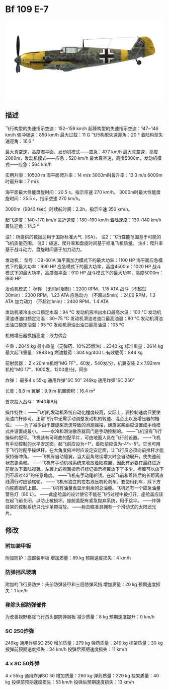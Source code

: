 # Bf 109 E-7

![bf109e7](../images/bf109e7.png)

## 描述

飞行构型的失速指示空速：152~159 km/h
起降构型的失速指示空速：147~146 km/h
俯冲极速：850 km/h
最大过载：11 G
飞行构型失速迎角：20 °
着陆构型失速迎角：16.6 °

最大真空速，高度海平面，发动机模式——应急：477 km/h
最大真空速，高度2000m，发动机模式——应急：520 km/h
最大真空速，高度5000m，发动机模式——应急：564 km/h

实用升限：10500 m
海平面爬升率：14 m/s
3000m时最升率：13.3 m/s
6000m时最升率：7 m/s

海平面最大性能盘旋时间：20.5 s，指示空速 270 km/h。
3000m时最大性能盘旋时间：25.5 s，指示空速 270 km/h。

3000m（9843 feet）时续航时间：2.2h，指示空速 350 km/h。

起飞速度：140~170 km/h
进近速度：180~190 km/h
着陆速度：130~140 km/h
着陆迎角：14.3 °

注1：所提供的数据适用于国际标准大气（ISA）。
注2：飞行性能范围基于可能的飞机质量范围。
注3：极速、爬升率和盘旋时间基于标准飞机质量。
注4：爬升率基于战斗动力，盘旋时间基于加力动力。

发动机：
型号：DB-601A
海平面加力模式下的最大功率：1100 HP
海平面应急模式下的最大功率：990 HP
应急模式下的最大功率，高度4500m：1020 HP
战斗模式下的最大功率，高度海平面：910 HP
战斗模式下的最大功率，高度5000m：960 HP

发动机模式：
标称 （无时间限制）：2200 RPM，1.15 ATA
战斗（不超过30min）：2300 RPM，1.23 ATA
应急动力 （不超过5min）：2400 RPM，1.3 ATA
加力动力 （不超过1min）：2400 RPM，1.4 ATA

发动机液冷出水口额定水温：94 °C
发动机液冷出水口最高水温：100 °C
发动机滑油进油口额定油温：30~75 °C
发动机滑油进油口最高油温：80 °C
发动机滑油出油口额定油温：95 °C
发动机滑油出油口最高油温：105 °C

机械增压器换挡高度：液力偶合 

空重：2049 kg
最小重量（无弹药、10%25燃油）：2340 kg
标准重量：2614 kg
最大起飞重量：2893 kg
燃油载荷：304 kg/400 L
有效载荷：844 kg

前射武器：
2 x 20mm机炮"MG FF"，60发，540发/分，机翼安装
2 x 7.92mm机枪"MG 17"，1000发，1200发/分，同步

炸弹：
最多4 x 55kg 通用炸弹"SC 50"
249kg 通用炸弹"SC 250"

长度：8.8 m
翼展：9.9 m
机翼面积：16.4 m²

首次投入战斗：1940年8月

操作特性：
——飞机的发动机系统自动化程度较高，实际上，要控制速度只要使用油门杆即可。正常飞行中无需手动调整发动机的转速、混合比以及增压器的档位。
——为了减少由于螺旋桨洗流导致的滑跑摇摆，螺旋桨桨距应设置成手动模式并设置成最小。
——水冷和滑油散热器风门是手动控制的。
——飞机没有飞行操纵的配平。飞机装有可弯曲的配平片，可由地面人员在飞行前设置。
——飞机有手动控制的水平安定面。起飞前应设为+1°，着陆前应设为-4°~-5°。它也可用于飞行时配平操纵杆。在大角度俯冲时应设定安定面，让飞行员必须向前推杆才能保持俯冲角。
——飞机有自动缝翼。当大迎角继续增大时会自动展开，使失速前状态更柔和。
——飞机有手动机械系统来收放着陆襟翼，因此有必要在最终进近前就放下着陆襟翼。左翼上的襟翼指示杆标记指示襟翼放下了多少。襟翼可以放下到不超过42°的任意角度。
——飞机有手动尾轮锁。在起飞前和着陆后的长距离直线滑行时应锁尾轮。
——飞机有独立的左右液压机轮刹车。要使用刹车，踩下方向舵脚蹬的上部。
——飞机有油量表显示剩余的总油量。飞机还有一个应急油量警告灯（80 L）。
——此座舱盖的设计使它不能在飞行过程中被打开。座舱盖应该在起飞前关闭，以防止被损坏。座舱盖配有紧急抛弃系统，用于跳伞。
——炸弹挂架的控制系统只允许单颗投放。
——射击瞄准具拥有一个滑动式的太阳滤光片。

## 修改


### 附加装甲板

附加防护：底部装甲板
增加质量：89 kg
预期速度损失：4 km/h

### 防弹挡风玻璃

附加的飞行员防护：头部防弹装甲和三层防弹风挡
增加质量：20 kg
预期速度损失：1 km/h

### 移除头部防弹部件

为改善视野移除飞行员头部防弹钢板
减少质量：8 kg
预期速度提升：0 km/h

### SC 250炸弹

249kg 通用炸弹SC 250
增加质量：279 kg
弹药质量：249 kg
挂架质量：30 kg
投弹前预期速度损失：34 km/h
投弹后预期速度损失：11 km/h

### 4 x SC 50炸弹

4 x 55kg 通用炸弹SC 50
增加质量：260 kg
弹药质量：220 kg
挂架质量：40 kg
投弹前预期速度损失：53 km/h
投弹后预期速度损失：13 km/h